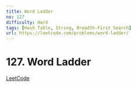 ```yaml
---
title: Word Ladder
no: 127
difficulty: Hard
tags: [Hash Table, String, Breadth-First Search]
url: https://leetcode.com/problems/word-ladder/
---
```


# 127. Word Ladder

[LeetCode](https://leetcode.com/problems/word-ladder/)


